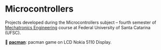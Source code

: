 # Microcontrollers

Projects developed during the Microcontrollers subject – fourth semester of 
[Mechatronics Engineering](https://mecatronica.ufsc.br/) course at Federal University of 
Santa Catarina (UFSC).

:space_invader: **[pacman](https://github.com/jesuinovieira/microcontrollers/tree/master/pacman)**: pacman game on LCD Nokia 5110 Display.

